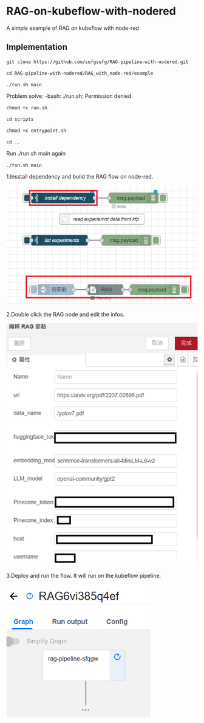 # RAG-on-kubeflow-with-nodered
A simple example of RAG on kubeflow with node-red

## Implementation

```
git clone https://github.com/sefgsefg/RAG-pipeline-with-nodered.git
```

```
cd RAG-pipeline-with-nodered/RAG_with_node-red/example
```

```
./run.sh main
```

Problem solve: -bash: ./run.sh: Permission denied
```
chmod +x run.sh
```

```
cd scripts
```

```
chmod +x entrypoint.sh
```

```
cd ..
```
Run ./run.sh main again
```
./run.sh main
```
1.Insstall dependency and build the RAG flow on node-red.

![](https://github.com/sefgsefg/RAG-pipeline-with-nodered/blob/main/node-red_1.png)

2.Double click the RAG node and edit the infos.

![](https://github.com/sefgsefg/RAG-pipeline-with-nodered/blob/main/node-red_2.png)

3.Deploy and run the flow. It will run on the kubeflow pipeline.

![](https://github.com/sefgsefg/RAG-pipeline-with-nodered/blob/main/pipeline.png)

